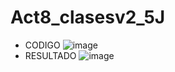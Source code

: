 # Act8_clasesv2_5J
- CODIGO
![image](https://github.com/user-attachments/assets/c7bec493-1b9a-4640-8195-282d06a376bb)
- RESULTADO
![image](https://github.com/user-attachments/assets/3fb216d0-e45e-4318-a98b-d8b9aacf03bd)

